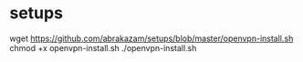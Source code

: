 # setups

wget https://github.com/abrakazam/setups/blob/master/openvpn-install.sh
chmod +x openvpn-install.sh
./openvpn-install.sh
